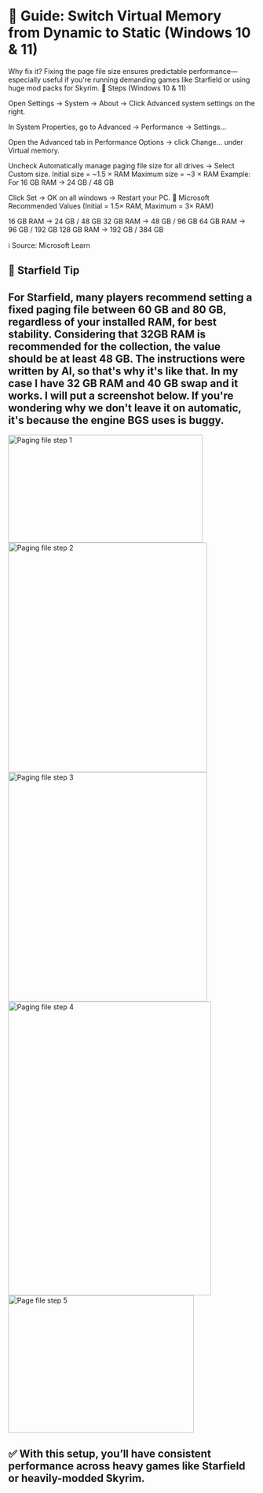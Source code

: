 # 📘 Guide: Switch Virtual Memory from Dynamic to Static (Windows 10 & 11)

Why fix it?
Fixing the page file size ensures predictable performance—especially useful if you're running demanding games like Starfield or using huge mod packs for Skyrim.
🔧 Steps (Windows 10 & 11)

Open Settings → System → About
→ Click Advanced system settings on the right.

In System Properties, go to Advanced → Performance → Settings…

Open the Advanced tab in Performance Options → click Change… under Virtual memory.

Uncheck Automatically manage paging file size for all drives → Select Custom size.
Initial size = ~1.5 × RAM
Maximum size = ~3 × RAM
Example: For 16 GB RAM → 24 GB / 48 GB

Click Set → OK on all windows → Restart your PC.
📏 Microsoft Recommended Values
(Initial = 1.5× RAM, Maximum = 3× RAM)

16 GB RAM → 24 GB / 48 GB
32 GB RAM → 48 GB / 96 GB
64 GB RAM → 96 GB / 192 GB
128 GB RAM → 192 GB / 384 GB

ℹ️ Source: Microsoft Learn

## 🚀 Starfield Tip
For Starfield, many players recommend setting a fixed paging file between 60 GB and 80 GB, regardless of your installed RAM, for best stability. Considering that 32GB RAM is recommended for the collection, the value should be at least 48 GB. The instructions were written by AI, so that's why it's like that.
In my case I have 32 GB RAM and 40 GB swap and it works. I will put a screenshot below. If you're wondering why we don't leave it on automatic, it's because the engine BGS uses is buggy.
---
<img width="396" height="219" alt="Paging file step 1" src="https://github.com/user-attachments/assets/870d6844-b06c-4297-b7b0-39c82c250b80" />

<img width="405" height="467" alt="Paging file step 2" src="https://github.com/user-attachments/assets/bd98678c-1d01-4909-a662-9aa13d6e1872" />

<img width="405" height="467" alt="Paging file step 3" src="https://github.com/user-attachments/assets/e9ee5485-39cf-42b7-8652-e53801205048" />

<img width="413" height="597" alt="Paging file step 4" src="https://github.com/user-attachments/assets/d14fbaa9-77bf-468e-bbc1-3301fceb20f8" />

<img width="378" height="280" alt="Page file step 5" src="https://github.com/user-attachments/assets/ecd48f48-e8d7-40e3-98db-b99e3747e777" />


## ✅ With this setup, you’ll have consistent performance across heavy games like Starfield or heavily-modded Skyrim.
